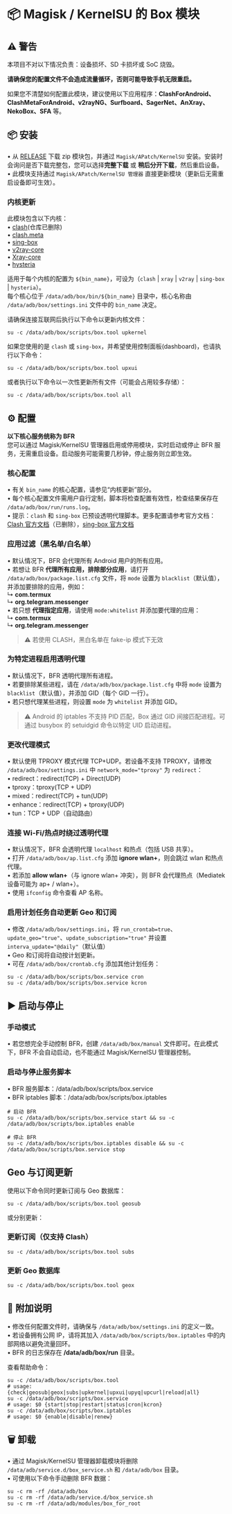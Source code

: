 # 📦 Magisk / KernelSU 的 Box 模块

## ⚠️ 警告

本项目不对以下情况负责：设备损坏、SD 卡损坏或 SoC 烧毁。

**请确保您的配置文件不会造成流量循环，否则可能导致手机无限重启。**

如果您不清楚如何配置此模块，建议使用以下应用程序：**ClashForAndroid、ClashMetaForAndroid、v2rayNG、Surfboard、SagerNet、AnXray、NekoBox、SFA** 等。

## 📦 安装
• 从 [RELEASE](https://github.com/taamarin/box_for_magisk/releases) 下载 zip 模块包，并通过 `Magisk/APatch/KernelSU` 安装。安装时会询问是否下载完整包，您可以选择**完整下载** 或 **稍后分开下载**，然后重启设备。  
• 此模块支持通过 `Magisk/APatch/KernelSU 管理器` 直接更新模块（更新后无需重启设备即可生效）。

### 内核更新
此模块包含以下内核：  
• [clash](https://github.com/Dreamacro/clash)(仓库已删除)  
• [clash.meta](https://github.com/MetaCubeX/mihomo)  
• [sing-box](https://github.com/SagerNet/sing-box)  
• [v2ray-core](https://github.com/v2fly/v2ray-core)  
• [Xray-core](https://github.com/XTLS/Xray-core)  
• [hysteria]()

适用于每个内核的配置为 `${bin_name}`，可设为（`clash` | `xray` | `v2ray` | `sing-box` | `hysteria`）。  
每个核心位于 `/data/adb/box/bin/${bin_name}` 目录中，核心名称由 `/data/adb/box/settings.ini` 文件中的 `bin_name` 决定。

请确保连接互联网后执行以下命令以更新内核文件：
```shell
su -c /data/adb/box/scripts/box.tool upkernel
```

如果您使用的是 `clash` 或 `sing-box`，并希望使用控制面板(dashboard)，也请执行以下命令：
```shell
su -c /data/adb/box/scripts/box.tool upxui
```

或者执行以下命令以一次性更新所有文件（可能会占用较多存储）：
```shell
su -c /data/adb/box/scripts/box.tool all
```

## ⚙️ 配置
**以下核心服务统称为 BFR**  
您可以通过 Magisk/KernelSU 管理器启用或停用模块，实时启动或停止 BFR 服务，无需重启设备。启动服务可能需要几秒钟，停止服务则立即生效。

### 核心配置
• 有关 `bin_name` 的核心配置，请参见“内核更新”部分。  
• 每个核心配置文件需用户自行定制，脚本将检查配置有效性，检查结果保存在 `/data/adb/box/run/runs.log`。  
• 提示：`clash` 和 `sing-box` 已预设透明代理脚本。更多配置请参考官方文档：[Clash 官方文档](https://github.com/Dreamacro/clash/wiki/configuration)（已删除），[sing-box 官方文档](https://sing-box.sagernet.org/configuration/outbound/)

### 应用过滤（黑名单/白名单）
• 默认情况下，BFR 会代理所有 Android 用户的所有应用。  
• 若想让 BFR **代理所有应用，排除部分应用**，请打开 `/data/adb/box/package.list.cfg` 文件，将 `mode` 设置为 `blacklist`（默认值），并添加要排除的应用，例如：  
  ↳ **com.termux**  
  ↳ **org.telegram.messenger**  
• 若只想 **代理指定应用**，请使用 `mode:whitelist` 并添加要代理的应用：  
  ↳ **com.termux**  
  ↳ **org.telegram.messenger**  
> ⚠️ 若使用 CLASH，黑白名单在 fake-ip 模式下无效

### 为特定进程启用透明代理
• 默认情况下，BFR 透明代理所有进程。  
• 若要排除某些进程，请在 `/data/adb/box/package.list.cfg` 中将 `mode` 设置为 `blacklist`（默认值），并添加 GID（每个 GID 一行）。  
• 若只想代理某些进程，则设置 `mode` 为 `whitelist` 并添加 GID。  
> ⚠️ Android 的 iptables 不支持 PID 匹配，Box 通过 GID 间接匹配进程。可通过 busybox 的 setuidgid 命令以特定 UID 启动进程。

### 更改代理模式
• 默认使用 TPROXY 模式代理 TCP+UDP。若设备不支持 TPROXY，请修改 `/data/adb/box/settings.ini` 中 `network_mode="tproxy"` 为 `redirect`：  
• redirect：redirect(TCP) + Direct(UDP)  
• tproxy：tproxy(TCP + UDP)  
• mixed：redirect(TCP) + tun(UDP)  
• enhance：redirect(TCP) + tproxy(UDP)  
• tun：TCP + UDP（自动路由）

### 连接 Wi-Fi/热点时绕过透明代理
• 默认情况下，BFR 会透明代理 `localhost` 和热点（包括 USB 共享）。  
• 打开 `/data/adb/box/ap.list.cfg` 添加 **ignore wlan+**，则会跳过 wlan 和热点代理。  
• 若添加 **allow wlan+**（与 ignore wlan+ 冲突），则 BFR 会代理热点（Mediatek 设备可能为 ap+ / wlan+）。  
• 使用 `ifconfig` 命令查看 AP 名称。

### 启用计划任务自动更新 Geo 和订阅
• 修改 `/data/adb/box/settings.ini`，将 `run_crontab=true`、`update_geo="true"`、`update_subscription="true"` 并设置 `interva_update="@daily"`（默认值）  
• Geo 和订阅将自动按计划更新。  
• 可在 `/data/adb/box/crontab.cfg` 添加其他计划任务：
```shell
su -c /data/adb/box/scripts/box.service cron
su -c /data/adb/box/scripts/box.service kcron
```

## ▶️ 启动与停止
### 手动模式
• 若您想完全手动控制 BFR，创建 `/data/adb/box/manual` 文件即可。在此模式下，BFR 不会自动启动，也不能通过 Magisk/KernelSU 管理器控制。

### 启动与停止服务脚本
• BFR 服务脚本：/data/adb/box/scripts/box.service  
• BFR iptables 脚本：/data/adb/box/scripts/box.iptables  
```shell
# 启动 BFR
su -c /data/adb/box/scripts/box.service start && su -c /data/adb/box/scripts/box.iptables enable

# 停止 BFR
su -c /data/adb/box/scripts/box.iptables disable && su -c /data/adb/box/scripts/box.service stop
```

## Geo 与订阅更新
使用以下命令同时更新订阅与 Geo 数据库：
```shell
su -c /data/adb/box/scripts/box.tool geosub
```

或分别更新：  
### 更新订阅（仅支持 Clash）
```shell
su -c /data/adb/box/scripts/box.tool subs
```

### 更新 Geo 数据库
```shell
su -c /data/adb/box/scripts/box.tool geox
```

## 📘 附加说明
• 修改任何配置文件时，请确保与 `/data/adb/box/settings.ini` 的定义一致。  
• 若设备拥有公网 IP，请将其加入 `/data/adb/box/scripts/box.iptables` 中的内部网络以避免流量回环。  
• BFR 的日志保存在 **/data/adb/box/run** 目录。

查看帮助命令：
```shell
su -c /data/adb/box/scripts/box.tool
# usage: {check|geosub|geox|subs|upkernel|upxui|upyq|upcurl|reload|all}
su -c /data/adb/box/scripts/box.service
# usage: $0 {start|stop|restart|status|cron|kcron}
su -c /data/adb/box/scripts/box.iptables
# usage: $0 {enable|disable|renew}
```

## 🗑️ 卸载
• 通过 Magisk/KernelSU 管理器卸载模块将删除 `/data/adb/service.d/box_service.sh` 和 `/data/adb/box` 目录。  
• 可使用以下命令手动删除 BFR 数据：
```shell
su -c rm -rf /data/adb/box
su -c rm -rf /data/adb/service.d/box_service.sh
su -c rm -rf /data/adb/modules/box_for_root
```